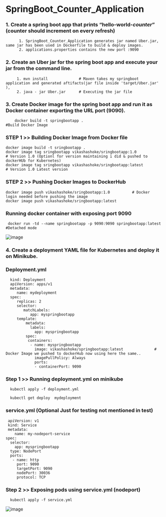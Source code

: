 ﻿# SpringBoot_Counter_Application
 
 
 ### 1.	Create a spring boot app that prints “hello-world-$counter” ($counter should increment on every refresh)
 
          1. SpringBoot_Counter_Application generates jar named Uber.jar, same jar has been used in Dockerfile to build & deploy images. 
          2. applications.properties contains the new port :9090 

 
 ### 2. Create an Uber jar for the spring boot app and execute your jar from the command line.
 
         1. mvn install              # Maven takes my springboot application and generated aftifacts(jar file inside 'target/Uber.jar' ), 
         2. java - jar Uber.jar      # Executing the jar file
 
 
 ### 3.	Create Docker image for the spring boot app and run it as Docker container exporting the URL port (9090).
 
 
        docker build -t springbootapp .                                           #Build Docker Image 
        
### STEP 1 >> Building Docker Image from Docker file
    
    docker image build -t sringbootapp .
    docker image tag sringbootapp vikashashoke/sringbootapp:1.0             # Version 1.0 (Optionl for version maintaining i did & pushed to dockerHUb for Kubernetes)
    docker image tag sringbootapp vikashashoke/sringbootapp:latest          # Version 1.0 Latest version
    
    
### STEP 2 >> Pushing Docker Images to DockerHub

    docker image push vikashashoke/sringbootapp:1.0          # Docker login needed before pushing the image
    docker image push vikashashoke/sringbootapp:latest   



### Running docker container with exposing port 9090

     docker run -td --name springbootapp -p 9090:9090 springbootapp:latest    #Detached mode
     
![image](https://user-images.githubusercontent.com/35370115/163572637-2004e425-29b3-470c-836d-a6e5c0541e8e.png)
        
      
        
### 4.	Create a deployment YAML file for Kubernetes and deploy it on Minikube.


### Deployment.yml
   
      kind: Deployment
      apiVersion: apps/v1
      metadata:
         name: mydeployment
      spec:
         replicas: 2
         selector:     
            matchLabels:
               app: myspringbootapp
         template:
             metadata:
               labels:
                 app: myspringbootapp
             spec:
              containers:
               - name: myspringbootapp
                 image: vikashashoke/springbootapp:latest              # Docker Image we pushed to dockerHub now using here the same..
                 imagePullPolicy: Always
                 ports:
                 - containerPort: 9090
                 
### Step 1 >> Running deployment.yml on minikube
   
      kubectl apply -f deployment.yml
      
      kubectl get deploy  mydeployment      
      
### service.yml  (Optional Just for testing not mentioned in test)

     apiVersion: v1
     kind: Service
     metadata:
        name: my-nodeport-service
    spec:
      selector:
        app: myspringbootapp
      type: NodePort
      ports:
       - name: http
         port: 9090
         targetPort: 9090
         nodePort: 30036
         protocol: TCP

### Step 2 >> Exposing pods using service.yml (nodeport)


      kubectl apply -f service.yml
     
             
             
 
![image](https://user-images.githubusercontent.com/35370115/163572270-723029d1-7653-4747-9913-af2a1ca48f02.png)
